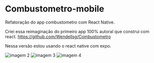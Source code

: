 # Combustometro-mobile



Refatoração do app combustometro com React Native.


Criei essa reimaginação do primeiro app 100% autoral que construi com react. https://github.com/Wendellsg/Combustometro

Nessa versão estou usando o react native com expo.

<div style="display: block;>
<img src="https://i.ibb.co/RcX7gzx/Captura-de-tela-2020-11-24-222929.png" alt="imagem 1 "/>
<img src="https://i.ibb.co/qx2hR5C/Captura-de-tela-2020-11-24-222951.png" alt="imagem 2 "/>
<img src="https://i.ibb.co/NN90Zqg/Captura-de-tela-2020-11-24-223004.png" alt="imagem 3 "/>
<img src="https://i.ibb.co/Wnhc8YT/Captura-de-tela-2020-11-24-223023.png" alt="imagem 4 "/>
</div>


